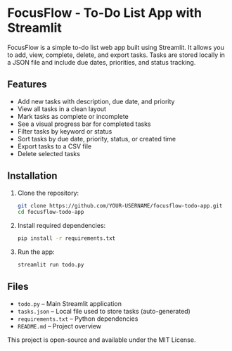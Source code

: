# FocusFlow - To-Do List App with Streamlit

FocusFlow is a simple to-do list web app built using Streamlit. It allows you to add, view, complete, delete, and export tasks. Tasks are stored locally in a JSON file and include due dates, priorities, and status tracking.

## Features

- Add new tasks with description, due date, and priority
- View all tasks in a clean layout
- Mark tasks as complete or incomplete
- See a visual progress bar for completed tasks
- Filter tasks by keyword or status
- Sort tasks by due date, priority, status, or created time
- Export tasks to a CSV file
- Delete selected tasks

## Installation

1. Clone the repository:
   ```bash
   git clone https://github.com/YOUR-USERNAME/focusflow-todo-app.git
   cd focusflow-todo-app
   ```

2. Install required dependencies:
   ```bash
   pip install -r requirements.txt
   ```

3. Run the app:
   ```bash
   streamlit run todo.py
   ```

## Files

- `todo.py` – Main Streamlit application
- `tasks.json` – Local file used to store tasks (auto-generated)
- `requirements.txt` – Python dependencies
- `README.md` – Project overview


This project is open-source and available under the MIT License.
